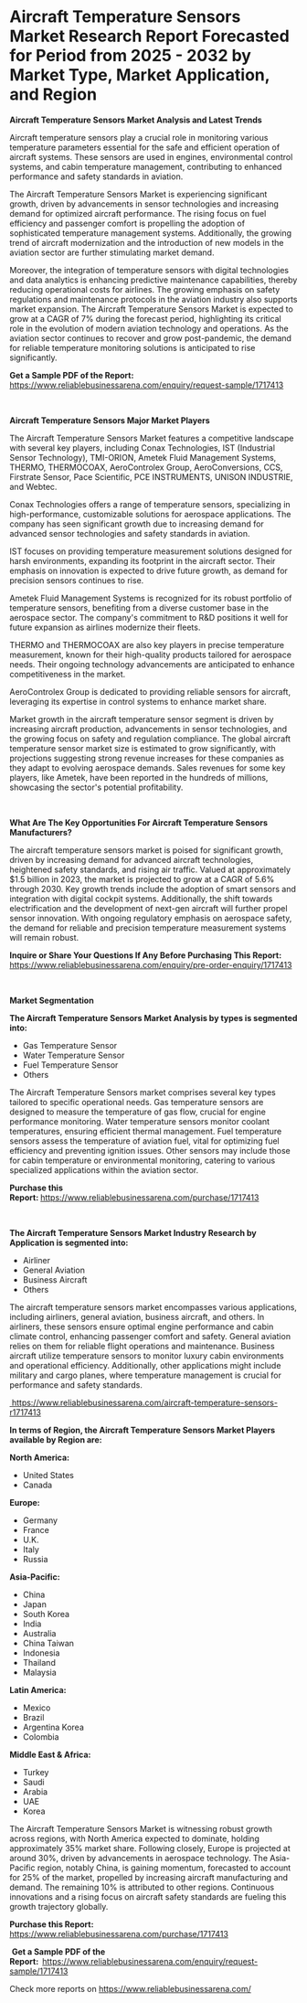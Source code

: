 <p><h1>Aircraft Temperature Sensors Market Research Report Forecasted for Period from 2025 -  2032 by Market Type, Market Application, and Region</h1></p><p><strong>Aircraft Temperature Sensors Market Analysis and Latest Trends</strong></p>
<p><p>Aircraft temperature sensors play a crucial role in monitoring various temperature parameters essential for the safe and efficient operation of aircraft systems. These sensors are used in engines, environmental control systems, and cabin temperature management, contributing to enhanced performance and safety standards in aviation.</p><p>The Aircraft Temperature Sensors Market is experiencing significant growth, driven by advancements in sensor technologies and increasing demand for optimized aircraft performance. The rising focus on fuel efficiency and passenger comfort is propelling the adoption of sophisticated temperature management systems. Additionally, the growing trend of aircraft modernization and the introduction of new models in the aviation sector are further stimulating market demand.</p><p>Moreover, the integration of temperature sensors with digital technologies and data analytics is enhancing predictive maintenance capabilities, thereby reducing operational costs for airlines. The growing emphasis on safety regulations and maintenance protocols in the aviation industry also supports market expansion. The Aircraft Temperature Sensors Market is expected to grow at a CAGR of 7% during the forecast period, highlighting its critical role in the evolution of modern aviation technology and operations. As the aviation sector continues to recover and grow post-pandemic, the demand for reliable temperature monitoring solutions is anticipated to rise significantly.</p></p>
<p><strong>Get a Sample PDF of the Report:&nbsp;</strong> <a href="https://www.reliablebusinessarena.com/enquiry/request-sample/1717413?utm_campaign=3346&utm_medium=2&utm_source=Github&utm_content=ia&utm_term=30032025&utm_id=aircraft-temperature-sensors">https://www.reliablebusinessarena.com/enquiry/request-sample/1717413</a></p>
<p>&nbsp;</p>
<p><strong>Aircraft Temperature Sensors Major Market Players</strong></p>
<p><p>The Aircraft Temperature Sensors Market features a competitive landscape with several key players, including Conax Technologies, IST (Industrial Sensor Technology), TMI-ORION, Ametek Fluid Management Systems, THERMO, THERMOCOAX, AeroControlex Group, AeroConversions, CCS, Firstrate Sensor, Pace Scientific, PCE INSTRUMENTS, UNISON INDUSTRIE, and Webtec. </p><p>Conax Technologies offers a range of temperature sensors, specializing in high-performance, customizable solutions for aerospace applications. The company has seen significant growth due to increasing demand for advanced sensor technologies and safety standards in aviation.</p><p>IST focuses on providing temperature measurement solutions designed for harsh environments, expanding its footprint in the aircraft sector. Their emphasis on innovation is expected to drive future growth, as demand for precision sensors continues to rise.</p><p>Ametek Fluid Management Systems is recognized for its robust portfolio of temperature sensors, benefiting from a diverse customer base in the aerospace sector. The company's commitment to R&D positions it well for future expansion as airlines modernize their fleets.</p><p>THERMO and THERMOCOAX are also key players in precise temperature measurement, known for their high-quality products tailored for aerospace needs. Their ongoing technology advancements are anticipated to enhance competitiveness in the market.</p><p>AeroControlex Group is dedicated to providing reliable sensors for aircraft, leveraging its expertise in control systems to enhance market share. </p><p>Market growth in the aircraft temperature sensor segment is driven by increasing aircraft production, advancements in sensor technologies, and the growing focus on safety and regulation compliance. The global aircraft temperature sensor market size is estimated to grow significantly, with projections suggesting strong revenue increases for these companies as they adapt to evolving aerospace demands. Sales revenues for some key players, like Ametek, have been reported in the hundreds of millions, showcasing the sector's potential profitability.</p></p>
<p>&nbsp;</p>
<p><strong>What Are The Key Opportunities For Aircraft Temperature Sensors Manufacturers?</strong></p>
<p><p>The aircraft temperature sensors market is poised for significant growth, driven by increasing demand for advanced aircraft technologies, heightened safety standards, and rising air traffic. Valued at approximately $1.5 billion in 2023, the market is projected to grow at a CAGR of 5.6% through 2030. Key growth trends include the adoption of smart sensors and integration with digital cockpit systems. Additionally, the shift towards electrification and the development of next-gen aircraft will further propel sensor innovation. With ongoing regulatory emphasis on aerospace safety, the demand for reliable and precision temperature measurement systems will remain robust.</p></p>
<p><strong>Inquire or Share Your Questions If Any Before Purchasing This Report:</strong> <a href="https://www.reliablebusinessarena.com/enquiry/pre-order-enquiry/1717413?utm_campaign=3346&utm_medium=2&utm_source=Github&utm_content=ia&utm_term=30032025&utm_id=aircraft-temperature-sensors">https://www.reliablebusinessarena.com/enquiry/pre-order-enquiry/1717413</a></p>
<p>&nbsp;</p>
<p><strong>Market Segmentation</strong></p>
<p><strong>The Aircraft Temperature Sensors Market Analysis by types is segmented into:</strong></p>
<p><ul><li>Gas Temperature Sensor</li><li>Water Temperature Sensor</li><li>Fuel Temperature Sensor</li><li>Others</li></ul></p>
<p><p>The Aircraft Temperature Sensors market comprises several key types tailored to specific operational needs. Gas temperature sensors are designed to measure the temperature of gas flow, crucial for engine performance monitoring. Water temperature sensors monitor coolant temperatures, ensuring efficient thermal management. Fuel temperature sensors assess the temperature of aviation fuel, vital for optimizing fuel efficiency and preventing ignition issues. Other sensors may include those for cabin temperature or environmental monitoring, catering to various specialized applications within the aviation sector.</p></p>
<p><strong>Purchase this Report:&nbsp;</strong><a href="https://www.reliablebusinessarena.com/purchase/1717413?utm_campaign=3346&utm_medium=2&utm_source=Github&utm_content=ia&utm_term=30032025&utm_id=aircraft-temperature-sensors">https://www.reliablebusinessarena.com/purchase/1717413</a></p>
<p>&nbsp;</p>
<p><strong>The Aircraft Temperature Sensors Market Industry Research by Application is segmented into:</strong></p>
<p><ul><li>Airliner</li><li>General Aviation</li><li>Business Aircraft</li><li>Others</li></ul></p>
<p><p>The aircraft temperature sensors market encompasses various applications, including airliners, general aviation, business aircraft, and others. In airliners, these sensors ensure optimal engine performance and cabin climate control, enhancing passenger comfort and safety. General aviation relies on them for reliable flight operations and maintenance. Business aircraft utilize temperature sensors to monitor luxury cabin environments and operational efficiency. Additionally, other applications might include military and cargo planes, where temperature management is crucial for performance and safety standards.</p></p>
<p><a href="https://www.reliablebusinessarena.com/aircraft-temperature-sensors-r1717413?utm_campaign=3346&utm_medium=2&utm_source=Github&utm_content=ia&utm_term=30032025&utm_id=aircraft-temperature-sensors">&nbsp;https://www.reliablebusinessarena.com/aircraft-temperature-sensors-r1717413</a></p>
<p><strong>In terms of Region, the Aircraft Temperature Sensors Market Players available by Region are:</strong></p>
<p>
    <p> <strong> North America: </strong>
        <ul>
            <li>United States</li>
            <li>Canada</li>
        </ul>
        </p> 
    <p> <strong> Europe: </strong>
        <ul>
            <li>Germany</li>
            <li>France</li>
            <li>U.K.</li>
            <li>Italy</li>
            <li>Russia</li>
        </ul>
        </p> 
    <p> <strong> Asia-Pacific: </strong>
        <ul>
            <li>China</li>
            <li>Japan</li>
            <li>South Korea</li>
            <li>India</li>
            <li>Australia</li>
            <li>China Taiwan</li>
            <li>Indonesia</li>
            <li>Thailand</li>
            <li>Malaysia</li>
        </ul>
        </p> 
    <p> <strong> Latin America: </strong>
        <ul>
            <li>Mexico</li>
            <li>Brazil</li>
            <li>Argentina Korea</li>
            <li>Colombia</li>
        </ul>
        </p> 
    <p> <strong> Middle East & Africa: </strong>
        <ul>
            <li>Turkey</li>
            <li>Saudi</li>
            <li>Arabia</li>
            <li>UAE</li>
            <li>Korea</li>
        </ul>
    </p>
    </p>
<p><p>The Aircraft Temperature Sensors Market is witnessing robust growth across regions, with North America expected to dominate, holding approximately 35% market share. Following closely, Europe is projected at around 30%, driven by advancements in aerospace technology. The Asia-Pacific region, notably China, is gaining momentum, forecasted to account for 25% of the market, propelled by increasing aircraft manufacturing and demand. The remaining 10% is attributed to other regions. Continuous innovations and a rising focus on aircraft safety standards are fueling this growth trajectory globally.</p></p>
<p><strong>Purchase this Report: </strong><a href="https://www.reliablebusinessarena.com/purchase/1717413?utm_campaign=3346&utm_medium=2&utm_source=Github&utm_content=ia&utm_term=30032025&utm_id=aircraft-temperature-sensors">https://www.reliablebusinessarena.com/purchase/1717413</a></p>
<p>&nbsp;<strong>Get a Sample PDF of the Report:&nbsp;&nbsp;</strong><a href="https://www.reliablebusinessarena.com/enquiry/request-sample/1717413?utm_campaign=3346&utm_medium=2&utm_source=Github&utm_content=ia&utm_term=30032025&utm_id=aircraft-temperature-sensors">https://www.reliablebusinessarena.com/enquiry/request-sample/1717413</a></p>
<p><strong></strong></p>
<p>Check more reports on <a href="https://www.reliablebusinessarena.com/?utm_campaign=3346&utm_medium=2&utm_source=Github&utm_content=ia&utm_term=30032025&utm_id=aircraft-temperature-sensors">https://www.reliablebusinessarena.com/</a></p>